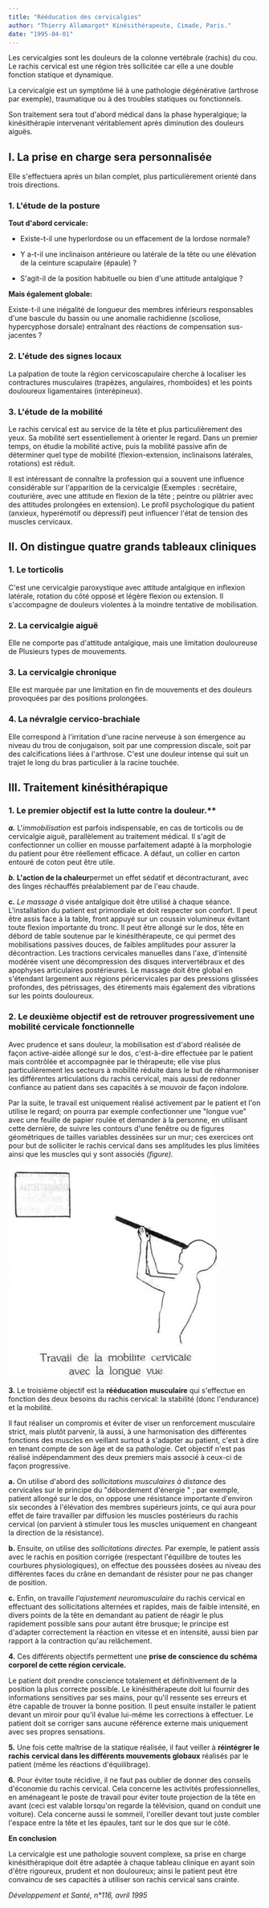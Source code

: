 ```yaml
---
title: "Rééducation des cervicalgies"
author: "Thierry Allamargot* Kinésithérapeute, Cimade, Paris."
date: "1995-04-01"
---
```


Les cervicalgies sont les douleurs de la colonne vertébrale (rachis) du cou. Le rachis cervical est une région très sollicitée car elle a une double fonction statique et dynamique.

La cervicalgie est un symptôme lié à une pathologie dégénérative (arthrose par exemple), traumatique ou à des troubles statiques ou fonctionnels.

Son traitement sera tout d'abord médical dans la phase hyperalgique; la kinésithérapie intervenant véritablement après diminution des douleurs aiguës.

## I. La prise en charge sera personnalisée

Elle s'effectuera après un bilan complet, plus particulièrement orienté dans trois directions.

### 1. L'étude de la posture

**Tout d'abord cervicale:**

- Existe-t-il une hyperlordose ou un effacement de la lordose normale?

- Y a-t-il une inclinaison antérieure ou latérale de la tête ou une élévation de la ceinture scapulaire (épaule) ?

- S'agit-il de la position habituelle ou bien d'une attitude antalgique ?

**Mais également globale:**

Existe-t-il une inégalité de longueur des membres inférieurs responsables d'une bascule du bassin ou une anomalie rachidienne (scoliose, hypercyphose dorsale) entraînant des réactions de compensation sus-jacentes ?

### 2. L'étude des signes locaux

La palpation de toute la région cervicoscapulaire cherche à localiser les contractures musculaires (trapèzes, angulaires, rhomboïdes) et les points douloureux ligamentaires (interépineux).

### 3. L'étude de la mobilité

Le rachis cervical est au service de la tête et plus particulièrement des yeux. Sa mobilité sert essentiellement à orienter le regard. Dans un premier temps, on étudie la mobilité active, puis la mobilité passive afin de déterminer quel type de mobilité (flexion-extension, inclinaisons latérales, rotations) est réduit.

Il est intéressant de connaître la profession qui a souvent une influence considérable sur l'apparition de la cervicalgie (Exemples : secrétaire, couturière, avec une attitude en flexion de la tête ; peintre ou plâtrier avec des attitudes prolongées en extension). Le profil psychologique du patient (anxieux, hyperémotif ou dépressif) peut influencer l'état de tension des muscles cervicaux.

## II. On distingue quatre grands tableaux cliniques

### 1. Le torticolis

C'est une cervicalgie paroxystique avec attitude antalgique en inflexion latérale, rotation du côté opposé et légère flexion ou extension. Il s'accompagne de douleurs violentes à la moindre tentative de mobilisation.

### 2. La cervicalgie aiguë

Elle ne comporte pas d'attitude antalgique, mais une limitation douloureuse de Plusieurs types de mouvements.

### 3. La cervicalgie chronique

Elle est marquée par une limitation en fin de mouvements et des douleurs provoquées par des positions prolongées.

### 4. La névralgie cervico-brachiale

Elle correspond à l'irritation d'une racine nerveuse à son émergence au niveau du trou de conjugaison, soit par une compression discale, soit par des calcifications liées à l'arthrose. C'est une douleur intense qui suit un trajet le long du bras particulier à la racine touchée.

## III. Traitement kinésithérapique

### 1. Le premier objectif est la lutte contre la douleur.\*\*

***a.*** L'*immobilisation* est parfois indispensable, en cas de torticolis ou de cervicalgie aiguë, parallèlement au traitement médical. Il s'agit de confectionner un collier en mousse parfaitement adapté à la morphologie du patient pour être réellement efficace. A défaut, un collier en carton entouré de coton peut être utile.

***b.* L'action de la chaleur**permet un effet sédatif et décontracturant, avec des linges réchauffés préalablement par de l'eau chaude.

**c.** *Le massage à* visée antalgique doit être utilisé à chaque séance. L'installation du patient est primordiale et doit respecter son confort. Il peut être assis face à la table, front appuyé sur un coussin volumineux évitant toute flexion importante du tronc. Il peut être allongé sur le dos, tête en débord de table soutenue par le kinésithérapeute, ce qui permet des mobilisations passives douces, de faibles amplitudes pour assurer la décontraction. Les tractions cervicales manuelles dans l'axe, d'intensité modérée visent une décompression des disques intervertébraux et des apophyses articulaires postérieures. Le massage doit être global en s'étendant largement aux régions péricervicales par des pressions glissées profondes, des pétrissages, des étirements mais également des vibrations sur les points douloureux.

### 2. Le deuxième objectif est de retrouver progressivement une mobilité cervicale fonctionnelle

Avec prudence et sans douleur, la mobilisation est d'abord réalisée de façon active-aidée allongé sur le dos, c'est-à-dire effectuée par le patient mais contrôlée et accompagnée par le thérapeute; elle vise plus particulièrement les secteurs à mobilité réduite dans le but de réharmoniser les différentes articulations du rachis cervical, mais aussi de redonner confiance au patient dans ses capacités à se mouvoir de façon indolore.

Par la suite, le travail est uniquement réalisé activement par le patient et l'on utilise le regard; on pourra par exemple confectionner une "longue vue" avec une feuille de papier roulée et demander à la personne, en utilisant cette dernière, de suivre les contours d'une fenêtre ou de figures géométriques de tailles variables dessinées sur un mur; ces exercices ont pour but de solliciter le rachis cervical dans ses amplitudes les plus limitées ainsi que les muscles qui y sont associés *(figure).*

![](i635-1.jpg)

**3.** Le troisième objectif est la **rééducation** **musculaire** qui s'effectue en fonction des deux besoins du rachis cervical: la stabilité (donc l'endurance) et la mobilité.

Il faut réaliser un compromis et éviter de viser un renforcement musculaire strict, mais plutôt parvenir, là aussi, à une harmonisation des différentes fonctions des muscles en veillant surtout à s'adapter au patient, c'est à dire en tenant compte de son âge et de sa pathologie. Cet objectif n'est pas réalisé indépendamment des deux premiers mais associé à ceux-ci de façon progressive.

**a.** On utilise d'abord des *sollicitations musculaires à distance* des cervicales sur le principe du "débordement d'énergie " ; par exemple, patient allongé sur le dos, on oppose une résistance importante d'environ six secondes à l'élévation des membres supérieurs joints, ce qui aura pour effet de faire travailler par diffusion les muscles postérieurs du rachis cervical (on parvient à stimuler tous les muscles uniquement en changeant la direction de la résistance).

**b.** Ensuite, on utilise des *sollicitations directes.* Par exemple, le patient assis avec le rachis en position corrigée (respectant l'équilibre de toutes les courbures physiologiques), on effectue des poussées dosées au niveau des différentes faces du crâne en demandant de résister pour ne pas changer de position.

**c.** Enfin, on travaille *l'ajustement neuromusculaire* du rachis cervical en effectuant des sollicitations alternées et rapides, mais de faible intensité, en divers points de la tête en demandant au patient de réagir le plus rapidement possible sans pour autant être brusque; le principe est d'adapter correctement la réaction en vitesse et en intensité, aussi bien par rapport à la contraction qu'au relâchement.

**4.** Ces différents objectifs permettent une **prise de conscience du schéma corporel de cette région cervicale.**

Le patient doit prendre conscience totalement et définitivement de la position la plus correcte possible. Le kinésithérapeute doit lui fournir des informations sensitives par ses mains, pour qu'il ressente ses erreurs et être capable de trouver la bonne position. Il peut ensuite installer le patient devant un miroir pour qu'il évalue lui-même les corrections à effectuer. Le patient doit se corriger sans aucune référence externe mais uniquement avec ses propres sensations.

**5.** Une fois cette maîtrise de la statique réalisée, il faut veiller à **réintégrer le rachis** **cervical dans les différents mouvements globaux** réalisés par le patient (même les réactions d'équilibrage).

**6.** Pour éviter toute récidive, il ne faut pas oublier de donner des conseils d'économie du rachis cervical. Cela concerne les activités professionnelles, en aménageant le poste de travail pour éviter toute projection de la tête en avant (ceci est valable lorsqu'on regarde la télévision, quand on conduit une voiture). Cela concerne aussi le sommeil, l'oreiller devant tout juste combler l'espace entre la tête et les épaules, tant sur le dos que sur le côté.

**En conclusion**

La cervicalgie est une pathologie souvent complexe, sa prise en charge kinésithérapique doit être adaptée à chaque tableau clinique en ayant soin d'être rigoureux, prudent et non douloureux; ainsi le patient peut être convaincu de ses capacités à utiliser son rachis cervical sans crainte.

*Développement et Santé, n°116, avril 1995*
